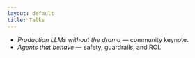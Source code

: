 ```yaml
---
layout: default
title: Talks
---
```


- *Production LLMs without the drama* — community keynote.
- *Agents that behave* — safety, guardrails, and ROI.
